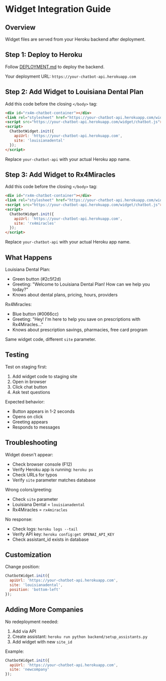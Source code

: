 # Widget Integration Guide

## Overview
Widget files are served from your Heroku backend after deployment.

## Step 1: Deploy to Heroku
Follow [DEPLOYMENT.md](DEPLOYMENT.md) to deploy the backend.

Your deployment URL: `https://your-chatbot-api.herokuapp.com`

## Step 2: Add Widget to Louisiana Dental Plan

Add this code before the closing `</body>` tag:

```html
<div id="rx4m-chatbot-container"></div>
<link rel="stylesheet" href="https://your-chatbot-api.herokuapp.com/widget/chatbot.css">
<script src="https://your-chatbot-api.herokuapp.com/widget/chatbot.js"></script>
<script>
  ChatbotWidget.init({
    apiUrl: 'https://your-chatbot-api.herokuapp.com',
    site: 'louisianadental'
  });
</script>
```

Replace `your-chatbot-api` with your actual Heroku app name.

## Step 3: Add Widget to Rx4Miracles

Add this code before the closing `</body>` tag:

```html
<div id="rx4m-chatbot-container"></div>
<link rel="stylesheet" href="https://your-chatbot-api.herokuapp.com/widget/chatbot.css">
<script src="https://your-chatbot-api.herokuapp.com/widget/chatbot.js"></script>
<script>
  ChatbotWidget.init({
    apiUrl: 'https://your-chatbot-api.herokuapp.com',
    site: 'rx4miracles'
  });
</script>
```

Replace `your-chatbot-api` with your actual Heroku app name.

## What Happens

Louisiana Dental Plan:
- Green button (#2c5f2d)
- Greeting: "Welcome to Louisiana Dental Plan! How can we help you today?"
- Knows about dental plans, pricing, hours, providers

Rx4Miracles:
- Blue button (#0066cc)
- Greeting: "Hey! I'm here to help you save on prescriptions with Rx4Miracles..."
- Knows about prescription savings, pharmacies, free card program

Same widget code, different `site` parameter.

## Testing

Test on staging first:
1. Add widget code to staging site
2. Open in browser
3. Click chat button
4. Ask test questions

Expected behavior:
- Button appears in 1-2 seconds
- Opens on click
- Greeting appears
- Responds to messages

## Troubleshooting

Widget doesn't appear:
- Check browser console (F12)
- Verify Heroku app is running: `heroku ps`
- Check URLs for typos
- Verify `site` parameter matches database

Wrong colors/greeting:
- Check `site` parameter
- Louisiana Dental = `louisianadental`
- Rx4Miracles = `rx4miracles`

No response:
- Check logs: `heroku logs --tail`
- Verify API key: `heroku config:get OPENAI_API_KEY`
- Check assistant_id exists in database

## Customization

Change position:
```javascript
ChatbotWidget.init({
  apiUrl: 'https://your-chatbot-api.herokuapp.com',
  site: 'louisianadental',
  position: 'bottom-left'
});
```

## Adding More Companies

No redeployment needed:
1. Add via API
2. Create assistant: `heroku run python backend/setup_assistants.py`
3. Add widget with new `site_id`

Example:
```javascript
ChatbotWidget.init({
  apiUrl: 'https://your-chatbot-api.herokuapp.com',
  site: 'newcompany'
});
```
